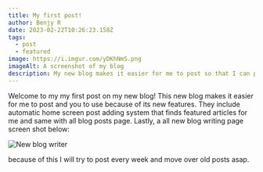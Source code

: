```yaml
---
title: My first post!
author: Benjy R
date: 2023-02-22T10:26:23.158Z
tags:
  - post
  - featured
image: https://i.imgur.com/yDKhNmS.png
imageAlt: A screenshot of my blog
description: My new blog makes it easier for me to post so that I can post more
---
```

Welcome to my my first post on my new blog! This new blog makes it easier for me to post  and you to use because of its new features. They include automatic home screen post adding system that finds featured articles for me and same with all blog posts  page. Lastly, a all new blog writing page screen shot below: 

![New blog writer](https://i.imgur.com/638B9jX.png "New blog writer!")

because of this I will try to post every week and move over old posts asap.